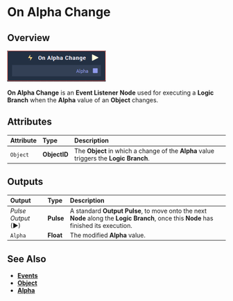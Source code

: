 # On Alpha Change

## Overview

![The On Alpha Change Node.](../../../.gitbook/assets/node-on-alpha-change.png)

**On Alpha Change** is an **Event Listener** **Node** used for executing a **Logic Branch** when the **Alpha** value of an **Object** changes.

## Attributes

| Attribute | Type | Description |
| :--- | :--- | :--- |
| `Object` | **ObjectID** | The **Object** in which a change of the **Alpha** value triggers the **Logic Branch**. |

## Outputs

| Output | Type | Description |
| :--- | :--- | :--- |
| _Pulse Output_ \(►\) | **Pulse** | A standard **Output Pulse**, to move onto the next **Node** along the **Logic Branch**, once this **Node** has finished its execution. |
| `Alpha` | **Float** | The modified **Alpha** value. |

## See Also

* [**Events**](../)
* [**Object**](./)
* [**Alpha**](../../../getting-started/attributes/common-attributes/sprite.md#alpha)


